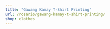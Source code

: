 ```yaml
---
title: "Gawang Kamay T-Shirt Printing"
url: /rosario/gawang-kamay-t-shirt-printing/
shop: clothes
---
```

